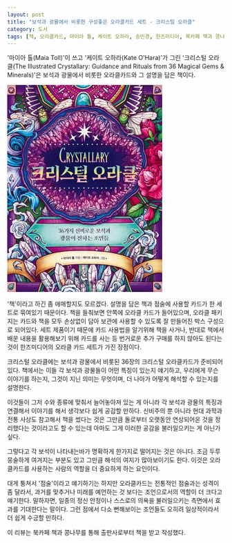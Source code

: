 ```yaml
---
layout: post
title: "보석과 광물에서 비롯한 구성좋은 오라클카드 세트 - 크리스털 오라클"
category: 도서
tags: [책, 오라클카드, 마이아 톨, 케이트 오하라, 송민경, 한즈미디어, 북카페 책과 콩나무, 서평]
---
```


'마이아 톨(Maia Toll)'이 쓰고
'케이트 오하라(Kate O'Hara)'가 그린
'크리스털 오라클(The Illustrated Crystallary: Guidance and Rituals from 36 Magical Gems & Minerals)'은
보석과 광물에서 비롯한 오라클카드와 그 설명을 담은 책이다.

![표지](/images/illustrated-crystallary-book-h480.jpg)

'책'이라고 하긴 좀 애매할지도 모르겠다.
설명을 담은 책과 점술에 사용할 카드가 한 세트로 묶여있기 때문이다.
책을 들춰보면 안쪽에 오라클 카드가 들어있으며,
오라클 패키지는 카드와 책을 모두 손상없이 담아 보관에 사용할 수 있도록 잘 만들어진 박스 구성으로 되어있다.
세트 제품이기 때문에 카드 사용법을 알기위해 책을 사거나, 반대로 책에서 배운 내용을 활용해보기 위해 카드를 사는 등
번거로운 추가 구매를 하지 않아도 된다는 것이 한즈미디어의 오라클 카드 세트가 가진 장점이다.

크리스털 오라클에는 보석과 광물에서 비롯된 36장의 크리스털 오라클카드가 준비되어있다.
책에서는 이들 각 보석과 광물들이 어떤 특징이 있는지 얘기하고,
우리에게 무슨 이야기를 하는지,
그것이 지닌 의미는 무엇이며,
더 나아가 어떻게 해석할 수 있는지를 설명한다.

이것들이 그저 수와 종류에 맞춰서 늘어놓아져 있는 게 아니라
각 보석과 광물의 특징과 연결해서 이야기를 해서 생각보다 쉽게 공감할 만하다.
신비주의 뿐 아니라 현대 과학과 전통 사상도 참고해서 책을 썼다는 것은
그만큼 돌로부터 오랫동안 연상되어온 것을 정리했다는 것이라고도 할 수 있는데
아마도 그게 이러한 공감을 불러일으키는 게 아닌가 싶다.

그렇다고 각 보석이 나타내는바가 명확하게 한가지로 떨어지는 것은 아니다.
조금 두루뭉술하게 여겨지는 부분도 있고 그만큼 해석의 여지가 많아보이기도 한다.
이것은 오라클카드를 사용하는 사람의 역할을 더 중요하게 하는 요인이다.

대게 퉁쳐서 '점술'이라고 얘기하기는 하지만 오라클카드는 전통적인 점술과는 성격이 좀 달라서,
과거를 맞추거나 미래를 예언하는 것 보다는 조언으로서의 역할이 더 크다고 얘기한다.
말하자면, 일종의 정신 안정이나 스스로의 의욕을 불러일으키는 측면에서 효과를 기대한다는 말이다.
그런 점에서 다소 뻔해보이는 조언들도 오히려 일상적이라서 더 쉽게 수긍할 만하다.



<div class="im im-info">
이 리뷰는 북카페 책과 콩나무를 통해 출판사로부터 책을 받고 작성했다.
</div>

